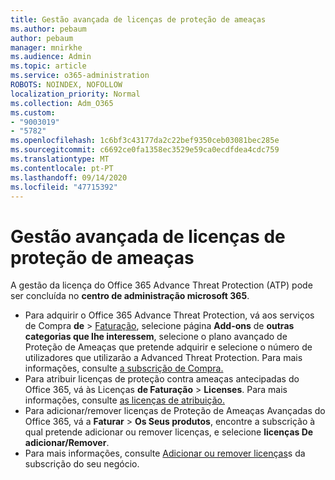 ```yaml
---
title: Gestão avançada de licenças de proteção de ameaças
ms.author: pebaum
author: pebaum
manager: mnirkhe
ms.audience: Admin
ms.topic: article
ms.service: o365-administration
ROBOTS: NOINDEX, NOFOLLOW
localization_priority: Normal
ms.collection: Adm_O365
ms.custom:
- "9003019"
- "5782"
ms.openlocfilehash: 1c6bf3c43177da2c22bef9350ceb03081bec285e
ms.sourcegitcommit: c6692ce0fa1358ec3529e59ca0ecdfdea4cdc759
ms.translationtype: MT
ms.contentlocale: pt-PT
ms.lasthandoff: 09/14/2020
ms.locfileid: "47715392"
---
```

# <a name="advanced-threat-protection-license-management"></a>Gestão avançada de licenças de proteção de ameaças

A gestão da licença do Office 365 Advance Threat Protection (ATP) pode ser concluída no  **centro de administração microsoft 365**.

- Para adquirir o Office 365 Advance Threat Protection, vá aos serviços de Compra **de**  >  [Faturação](https://go.microsoft.com/fwlink/p/?linkid=868433), selecione página **Add-ons** de **outras categorias que lhe interessem**, selecione o plano avançado de Proteção de Ameaças que pretende adquirir e selecione o número de utilizadores que utilizarão a Advanced Threat Protection. Para mais informações, consulte [a subscrição de Compra.](https://docs.microsoft.com/microsoft-365/commerce/subscriptions/upgrade-to-different-plan)
- Para atribuir licenças de proteção contra ameaças antecipadas do Office 365, vá às Licenças **de Faturação**  >  **Licenses**. Para mais informações, consulte [as licenças de atribuição.](https://docs.microsoft.com/microsoft-365/admin/manage/assign-licenses-to-users)  
- Para adicionar/remover licenças de Proteção de Ameaças Avançadas do Office 365, vá a **Faturar**  >  **Os Seus produtos**, encontre a subscrição à qual pretende adicionar ou remover licenças, e selecione **licenças De adicionar/Remover**.  
- Para mais informações, consulte [Adicionar ou remover licenças](https://docs.microsoft.com/microsoft-365/commerce/licenses/buy-licenses?view=o365-worldwide#add-or-remove-licenses-for-your-business-subscription)s da subscrição do seu negócio.
